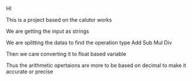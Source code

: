 HI

This is a project based on the calutor works

We are getting the input as strings 

We are splitting the datas to find the operation type
  Add
  Sub
  Mul
  Div

Then we care converting it to float based variable 

Thus the arithmetic opertaions are more to be based on decimal to make it accurate or precise

